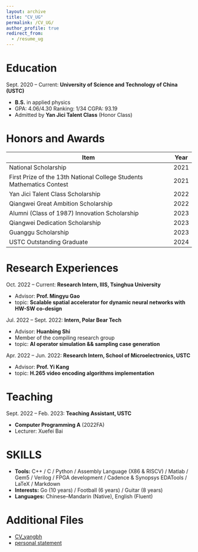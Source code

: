 ```yaml
---
layout: archive
title: "CV_UG"
permalink: /CV_UG/
author_profile: true
redirect_from:
  - /resume_ug
---
```

# Education

Sept. 2020 – Current:  **University of Science and Technology of China (USTC)**

* **B.S.** in applied physics
* GPA: 4.06/4.30     Ranking: 1/34     CGPA: 93.19
* Admitted by **Yan Jici Talent Class** (Honor Class)

# Honors and Awards

| Item                                                                  | Year |
| --------------------------------------------------------------------- | ---- |
| National Scholarship                                                  | 2021 |
| First Prize of the 13th National College Students Mathematics Contest | 2021 |
| Yan Jici Talent Class Scholarship                                     | 2022 |
| Qiangwei Great Ambition Scholarship                                   | 2022 |
| Alumni (Class of 1987) Innovation Scholarship                         | 2023 |
| Qiangwei Dedication Scholarship                                       | 2023 |
| Guanggu Scholarship                                                   | 2023 |
| USTC Outstanding Graduate                                             | 2024 |

# Research Experiences

Oct. 2022 – Current: **Research Intern, IIIS, Tsinghua University**

* Advisor: **Prof. Mingyu Gao**
* topic: **Scalable spatial accelerator for dynamic neural networks with HW-SW co-design**

Jul. 2022 – Sept. 2022: **Intern, Polar Bear Tech**

* Advisor: **Huanbing Shi**
* Member of the compiling research group
* topic: **AI operator simulation && sampling case generation**

Apr. 2022 – Jun. 2022: **Research Intern, School of Microelectronics, USTC**

* Advisor: **Prof. Yi Kang**
* topic: **H.265 video encoding algorithms implementation**

# Teaching

Sept. 2022 – Feb. 2023: **Teaching Assistant, USTC**

* **Computer Programming A** (2022FA)
* Lecturer: Xuefei Bai

# SKILLS

* **Tools:** C++ / C / Python / Assembly Language (X86 & RISCV) / Matlab / Gem5 / Verilog / FPGA development / Cadence & Synopsys EDATools / LaTeX / Markdown
* **Interests:** Go (10 years) / Football (6 years) / Guitar (8 years)
* **Languages:** Chinese–Mandarin (Native), English (Fluent)

# Additional Files

* [CV_yangbh](https://starkerfirst.github.io/files/CV_US.pdf)
* [personal statement](https://starkerfirst.github.io/PS/)
